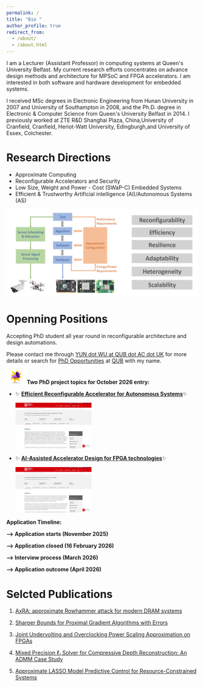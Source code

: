 ```yaml
---
permalink: /
title: "Bio "
author_profile: true
redirect_from: 
  - /about/
  - /about.html
---
```


I am a Lecturer (Assistant Professor) in computing systems at Queen's University Belfast. My current research efforts concentrates on advance design methods and architecture for MPSoC and FPGA accelerators. I am interested in both software and hardware development for embedded systems.

I received MSc degrees in Electronic Engineering from Hunan University in 2007 and University of Southampton in 2008, and the Ph.D. degree in Electronic & Computer Science from Queen's University Belfast in 2014. I previously worked at ZTE R&D Shanghai Plaza, China,University of Cranfield, Cranfield, Heriot-Watt University, Edingburgh,and University of Essex, Colchester.

# Research Directions

* Approximate Computing
* Reconfigurable Accelerators and Security
* Low Size, Weight and Power - Cost (SWaP-C) Embedded Systems
* Efficient & Trustworthy Artificial intelligence (AI)/Autonomous Systems (AS)

<img src="https://github.com/wincle626/wincle626.github.io/blob/master/images/image_2025-10-15_225921013.png?raw=true" alt="research" width="600">

# Openning Positions

Accepting PhD student all year round in reconfigurable architecture and design automations.  

Please contact me through [YUN dot WU at QUB dot AC dot UK](mailto:yun.wu@qub.ac.uk) for more details or search for [PhD Opportunities](https://www.qub.ac.uk/courses/postgraduate-research/phd-opportunities) at [QUB](https://www.qub.ac.uk) with my name. 

<img src="https://github.com/wincle626/wincle626.github.io/blob/master/images/breaking-news-concept-loud-speaker-with-explosion-effect-3d-mobile-application-icon-with-notification-vector.jpg?raw=true" alt="news" width="50"/> **Two PhD project topics for October 2026 entry:**
* ✨ [**Efficient Reconfigurable Accelerator for Autonomous Systems**](https://www.qub.ac.uk/courses/postgraduate-research/phd-opportunities/efficient-reconfigurable-accelerator-for-autonomous-systems.html)✨
  
  <img src="https://raw.githubusercontent.com/wincle626/wincle626.github.io/refs/heads/master/images/Screenshot_20251025_104607_Chrome.jpg" alt="project1" width="200">
  
* ✨ [**AI-Assisted Accelerator Design for FPGA technologies**](https://www.qub.ac.uk/courses/postgraduate-research/phd-opportunities/aiassisted-accelerator-design-for-fpga-technologies.html)✨
  
  <img src="https://raw.githubusercontent.com/wincle626/wincle626.github.io/refs/heads/master/images/Screenshot_20251025_104720_Chrome.jpg" alt="project2" width="200">
  

**Application Timeline:**

**--> Application starts (November 2025)**

**--> Application closed (16 February 2026)**

**--> Interview process (March 2026)** 

**--> Application outcome (April 2026)**

# Selcted Publications

1. [AxRA: approximate Rowhammer attack for modern DRAM systems](https://wincle626.github.io/publication/2025-06-27-AxRA)

2. [Sharper Bounds for Proximal Gradient Algorithms with Errors](https://wincle626.github.io/publication/2024-01-19-SIAM)

3. [Joint Undervolting and Overclocking Power Scaling Approximation on FPGAs](https://wincle626.github.io/publication/2022-09-23-SSPD2)

4. [Mixed Precision ℓ₁ Solver for Compressive Depth Reconstruction: An ADMM Case Study](https://wincle626.github.io/publication/2021-11-11-SiPS2)

5. [Approximate LASSO Model Predictive Control for Resource-Constrained Systems](https://wincle626.github.io/publication/2020-11-30-SSPD)
